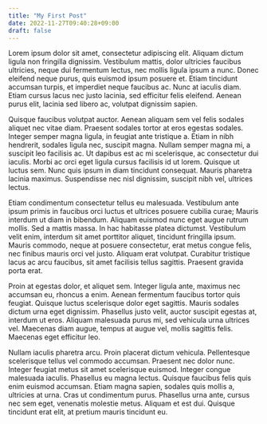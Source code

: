 ```yaml
---
title: "My First Post"
date: 2022-11-27T09:40:28+09:00
draft: false
---
```

Lorem ipsum dolor sit amet, consectetur adipiscing elit. Aliquam dictum ligula non fringilla dignissim. Vestibulum mattis, dolor ultricies faucibus ultricies, neque dui fermentum lectus, nec mollis ligula ipsum a nunc. Donec eleifend neque purus, quis euismod ipsum posuere et. Etiam tincidunt accumsan turpis, et imperdiet neque faucibus ac. Nunc at iaculis diam. Etiam cursus lacus nec justo lacinia, sed efficitur felis eleifend. Aenean purus elit, lacinia sed libero ac, volutpat dignissim sapien.

Quisque faucibus volutpat auctor. Aenean aliquam sem vel felis sodales aliquet nec vitae diam. Praesent sodales tortor at eros egestas sodales. Integer semper magna ligula, in feugiat ante tristique a. Etiam in nibh hendrerit, sodales ligula nec, suscipit magna. Nullam semper magna mi, a suscipit leo facilisis ac. Ut dapibus est ac mi scelerisque, ac consectetur dui iaculis. Morbi ac orci eget ligula cursus facilisis id ut lorem. Quisque ut luctus sem. Nunc quis ipsum in diam tincidunt consequat. Mauris pharetra lacinia maximus. Suspendisse nec nisl dignissim, suscipit nibh vel, ultrices lectus.

Etiam condimentum consectetur tellus eu malesuada. Vestibulum ante ipsum primis in faucibus orci luctus et ultrices posuere cubilia curae; Mauris interdum ut diam in bibendum. Aliquam euismod nunc eget augue rutrum mollis. Sed a mattis massa. In hac habitasse platea dictumst. Vestibulum velit enim, interdum sit amet porttitor aliquet, tincidunt fringilla ipsum. Mauris commodo, neque at posuere consectetur, erat metus congue felis, nec finibus mauris orci vel justo. Aliquam erat volutpat. Curabitur tristique lacus ac arcu faucibus, sit amet facilisis tellus sagittis. Praesent gravida porta erat.

Proin at egestas dolor, et aliquet sem. Integer ligula ante, maximus nec accumsan eu, rhoncus a enim. Aenean fermentum faucibus tortor quis feugiat. Quisque luctus scelerisque dolor eget sagittis. Mauris sodales dictum urna eget dignissim. Phasellus justo velit, auctor suscipit egestas at, interdum ut eros. Aliquam malesuada purus mi, sed vehicula urna ultrices vel. Maecenas diam augue, tempus at augue vel, mollis sagittis felis. Maecenas eget efficitur leo.

Nullam iaculis pharetra arcu. Proin placerat dictum vehicula. Pellentesque scelerisque tellus vel commodo accumsan. Praesent nec dolor nunc. Integer feugiat metus sit amet scelerisque euismod. Integer congue malesuada iaculis. Phasellus eu magna lectus. Quisque faucibus felis quis enim euismod accumsan. Etiam magna sapien, sodales quis mollis a, ultricies at urna. Cras ut condimentum purus. Phasellus urna ante, cursus nec sem eget, venenatis molestie metus. Aliquam et est dui. Quisque tincidunt erat elit, at pretium mauris tincidunt eu.


